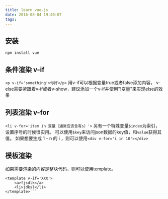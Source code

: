 ```yaml
---
title: learn vue.js
date: 2016-08-04 19:40:07
tags:
---
```


## 安装

```
npm install vue
```

## 条件渲染 v-if
`<p v-if='something'>你好</p>`
用v-if可以根据变量true或者false添加内容，
v-else需要紧跟着v-if或者v-show，建议添加一个v-if并使用"!变量"来实现else的效果

## 列表渲染 v-for
`<li v-for='item in 变量（通常应该含有s）'>`
另有一个特殊变量`$index`为索引，设置序号的时候很实用。
可以使用`$key`来访问json数据的key值，和`value`获得其值。
如果想要生成 1 - n 的 i ，则可以使用`<div v-for='i in 10'></div>`

## 模板渲染
如果需要渲染的内容是整块代码，则可以使用template。
``` 
<template v-if='XXX'>
    <a>fjsdlk</a> 
    <li>jdksl</li>
</template>```
